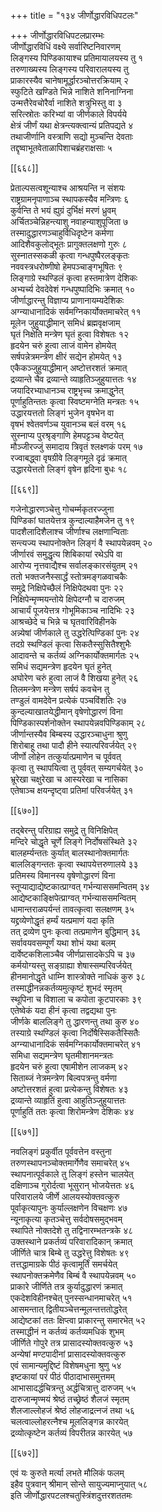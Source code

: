 +++
title = "१३४ जीर्णोद्धारविधिपटलः"

+++
जीर्णोद्धारविधिपटलप्रारम्भः  
जीर्णोद्धारविधिं वक्ष्ये सर्वारिष्टनिवारणम्  
लिङ्गस्य पिण्डिकायाश्च प्रतिमायालयस्य तु १  
तरुणाख्यस्य लिङ्गस्य परिवारालयस्य तु  
प्राकारस्यैव चानेषामूर्द्धारञ्चोत्तरक्रियाम् २  
स्फुटिते खण्डिते भिन्ने नाशिते शनिनाग्निना  
उन्मत्तैरेवचोरैर्वा नाशिते शत्रुभिस्तु वा ३  
सरित्स्रोतः करिभ्यां वा जीर्णकाले विपर्यये  
क्षेत्रं जीर्णं यथा क्षेत्रन्त्यक्त्वान्यं प्रतिपद्यते ४  
तथाजीर्णानि वस्त्राणि सद्यो मुञ्चन्ति देवताः  
तद्दृष्वाभूतवेताळापिशाचब्रंहराक्षसाः ५  

[[६६८]]  

प्रेताल्पसत्वशून्याश्च आश्रयन्ति न संशयः  
राष्ट्रग्रामनृपाणाञ्च स्थापकस्यैव मन्त्रिणः ६  
कुर्वन्ति ते भयं ह्युग्रं दुर्भिक्षं मरणं ध्रुवम्  
अर्चितञ्चेन्निहन्त्याशु नवाहन्याशुपूजिता ७  
तस्मादुद्धारणञ्चाहुर्विधिदृष्टेन कर्मणा  
आदिशैवकुलोद्भूतः प्रागुक्तलक्षणो गुरुः ८  
सुस्नातस्सकळी कृत्वा गन्धपुष्पैरलङ्कृतः  
नववस्त्रधरोष्णीषो हेमपञ्चाङ्गभूषितः ९  
लिङ्गाग्रे स्थण्डिलं कृत्वा हस्तमात्रेण देशिकः  
अभ्यर्च्य देवदेवेशं गन्धपुष्पादिभिः क्रमात् १०  
जीर्णाद्धारन्तु विज्ञाप्य प्राणानायम्यदेशिकः  
अग्न्याधानादिकं सर्वमग्निकार्योक्तमाचरेत् ११  
मूलेन जुहुयाद्धीमान् समिधं ब्रह्मवृक्षजाम्  
घृतं निक्षेति मन्त्रेण घृतं हुत्वा विशेषतः १२  
हृदयेन चरुं हुत्वा लाजं वामेन होमयेत्  
सर्षपन्नेत्रमन्त्रेण क्षीरं सद्येन होमयेत् १३  
एकैकञ्जुहुयाद्धीमान् अष्टोत्तरशतं क्रमात्  
द्रव्यान्ते चैव द्रव्यान्ते व्याहृतिञ्जुहुयात्ततः १४  
जयादिरभ्याधानञ्च राष्ट्रभृच्च क्रमाद्धुनेत्  
पूर्णाहुतिन्ततः कृत्वा स्विष्टमग्नेति मन्त्रतः १५  
उद्धारयत्ततो लिङ्गं भुजेन वृषभेन वा  
वृषभं श्वेतवर्णञ्च युवानञ्च बलं वरम् १६  
सुस्नाप्य पुरश्रृङ्गाणि हेमपट्टञ्च वेष्टयेत्  
मौञ्जीरज्जुं समादाय त्रिवृतं श्लक्ष्णकं परम् १७  
रज्वाबद्ध्वा वृषग्रीवे लिङ्गमूले दृढं क्रमात्  
उद्धारयेत्ततो लिङ्गं वृषेन हृदिना बुधः १८  

[[६६९]]  

गजेनोद्धारणञ्चेत्तु गोचर्म्मकृतरज्जुना  
पिण्डिकां घातयेत्तत्र कुन्दाल्याहैमजेन तु १९  
पादशैलादिशैलाश्च जीर्णाश्च लक्षणान्विताः  
सन्त्यज्य स्थापनोक्तेन लिङ्गं वै स्थापयेन्नवम् २०  
जीर्णारवं समुद्धृत्य शिबिकायां रथेऽपि वा  
आरोप्य नृत्तवाद्यैश्च सर्वालङ्कारसंयुतम् २१  
ततो भक्तजनैस्सार्द्धं स्तोत्रमङ्गळवाचकैः  
समुद्रे निक्षिपेच्छैलं निक्षिपेदथवा पुनः २२  
निक्षिपेन्मृण्मयन्तोये क्षिपेदग्नौ च दारुजम्  
आचार्यं पूजयेत्तत्र गोभूमिकाञ्च नादिभिः २३  
आश्रच्छेदे च भिन्ने च घृतवारिविहीनके  
अन्न्येषां जीर्णकाले तु उद्धरेत्पिण्डिकां पुनः २४  
तदग्रे स्थण्डिलं कृत्वा सिकतैस्सुसितैश्शुभैः  
आदावन्ते च कर्तव्यं अग्निकार्योक्तमार्गतः २५  
समिधं सद्यमन्त्रेण हृदयेन घृतं हुनेत्  
अघोरेण चरुं हुत्वा लाजं वै शिखया हुनेत् २६  
तिलमन्त्रेण मन्त्रेण सर्षपं कवचेन तु  
तण्डुलं वामदेवेन प्रत्येकं पञ्चविंशतिः २७  
कुन्दल्याखातयेद्धीमान् वृषेणोद्धारणं विना  
पिण्डिकास्पर्शनोक्तेन स्थापयेन्नवपिण्डिकाम् २८  
जीर्णान्तस्यैव बिम्बस्य उद्धारञ्चाधुना श्रुणु  
शिरोबाहू तथा पादौ हीने स्यात्परिवर्जयेत् २९  
जीर्णो लोहेन तत्कुर्यात्प्रमाणेन च पूर्ववत्  
कृत्वा तु स्थापयित्वा तु पूर्ववत् सम्यगर्चयेत् ३०  
भ्रूरेखा चक्षुरेखा च आस्यरेखा च नासिका  
एतेषाञ्च क्षयन्दृष्ट्वा प्रतिमां परिवर्जयेत् ३१  

[[६७०]]  

तद्बेरन्तु परिग्राह्य समुद्रे तु विनिक्षिपेत्  
मन्दिरे चोद्धृते चूर्णे लिङ्गे निर्दोषसंस्थिते ३२  
बालहर्म्यन्ततः कुर्यात् बालस्थानोक्तमार्गतः  
बाललिङ्गन्ततः कृत्वा स्थापयेत्तरुणालये ३३  
प्रतिमस्य विमानस्य वृषेणोद्धारणं विना  
स्तूप्याद्याद्येष्टकात्प्राग्वत् गर्भन्याससमन्वितम् ३४  
आद्येष्टकाङ्क्षिपेत्प्राग्वत् गर्भन्याससमन्वितम्  
धामान्तराळपर्यन्तं तावत्कृत्वा सलक्षणम् ३५  
यद्द्रव्येणोद्धृतं हर्म्यं यत्प्रमाणं यदा कृति  
तत् द्रव्येण पुनः कृत्वा तत्प्रमाणेन बुद्धिमान् ३६  
सर्वावयवसम्पूर्णं यथा शोभं यथा बलम्  
दार्वेष्टकशिलाञ्चैव जीर्णप्रासादकेऽपि च ३७  
कर्मयोग्यस्तु सङ्ग्राह्या शेषास्सम्परिवर्जयेत्  
हीनमानोद्धृते धाम्नि शास्त्रोक्ते नाधिकं कुरु ३८  
तस्माद्धीनन्नकर्तव्यमुत्कृष्टं शुभदं स्मृतम्  
स्थूपिना च विशाला च कपोता कूटपारकाः ३९  
एतेष्वेकं यदा हीनं कृत्वा तद्वद्यथा पुनः  
जीर्णके बाललिङ्गे तु द्धारणन्तु तथा कुरु ४०  
तस्याग्रे स्थण्डिलं कृत्वा निर्दोषैस्सिकतैस्सितैः  
अग्न्याधानादिकं सर्वमग्निकार्योक्तमाचरेत् ४१  
समिधा सद्यमन्त्रेण घृतमीशानमन्त्रतः  
हृदयेन चरुं हुत्वा एषामीशेन लाजकम् ४२  
सिताब्जं नेत्रमन्त्रेण बिल्वपत्रन्तु वर्मणा  
अष्टोत्तरशतं हुत्वा प्रत्येकन्तु विशेषतः ४३  
द्रव्यान्ते व्याहृतिं हुत्वा आहुतिञ्जुहुयात्ततः  
पूर्णाहुतिं ततः कृत्वा शिरोमन्त्रेण देशिकः ४४  

[[६७१]]  

नवलिङ्गं प्रकुर्वीत पूर्ववत्तेन वस्तुना  
तरुणस्थापनञ्चोक्तमार्गेणैव समाचरेत् ४५  
स्थापनात्पूर्वकाले तु लिङ्गं हस्तेन चालयेत्  
दक्षिणाञ्च गुरोर्दत्वा भूसुरान् भोजयेत्ततः ४६  
परिवारालये जीर्णे आलयस्योक्तवत्कुरु  
पूर्वाकृत्यापुनः कुर्याल्लक्षणेन विचक्षणः ४७  
न्यूनाकृत्या कृतञ्चेत्तु सर्वदोषसमुद्भवम्  
स्थापिते नोक्तदेशे तु तद्विनारम्भतन्त्रके ४८  
उक्तस्थाने प्रकर्तव्यं परिवारादिकान् क्रमात्  
जीर्णिते चात्र बिम्बे तु उद्धरेत्तु विशेषतः ४९  
तत्तद्धामाग्रके पीठं कृत्वामूर्तिं समर्चयेत्  
स्थापनोक्तक्रमेणैव बिम्बं वै स्थापयेन्नवम् ५०  
प्राकारे जीर्णिते तत्र कुर्यादुद्धारणं क्रमात्  
एकदेशविहीनश्चेत् पुनस्सन्धानमाचरेत् ५१  
आसमन्तात् द्वितीयञ्चेत्तन्मूलन्तत्ततोद्धरेत्  
आद्येष्टकां ततः क्षिप्त्वा प्राकारन्तु समारभेत् ५२  
तस्माद्धीनं न कर्तव्यं कर्तव्यमधिकं शुभम्  
जीर्णिते गोपुरे तत्र प्रासादस्योक्तवत्कुरु ५३  
अन्येषां मण्टपादीनां प्रासादस्योक्तवत्कुरु  
एवं सामान्यमुद्दिष्टं विशेषमधुना श्रुणु ५४  
इष्टकायां परं पीठं पीठादाभासमुत्तमम्  
आभासादर्द्धचित्रन्तु अर्द्धचित्रात्तु दारुजम् ५५  
दारुजान्मृण्मयं श्रेष्ठं तच्छ्रेष्ठं शैलजं स्मृतम्  
शैलजाल्लोहजं श्रेष्ठं लोहजाद्रत्नजं तथा ५६  
चलत्वाल्लोहरत्नैश्च मूललिङ्गन्न कारयेत्  
द्रव्योत्कृष्टेन कर्तव्यं विपरीतन्न कारयेत् ५७  

[[६७२]]  

एवं यः कुरुते मर्त्या लभते मौलिकं फलम्  
इहैव पुत्रवान् श्रीमान् सोन्ते सायुज्यमाप्नुयात् ५८  
इति जीर्णोद्धारपटलश्चतुस्त्रिंशदुत्तरशततमः  
